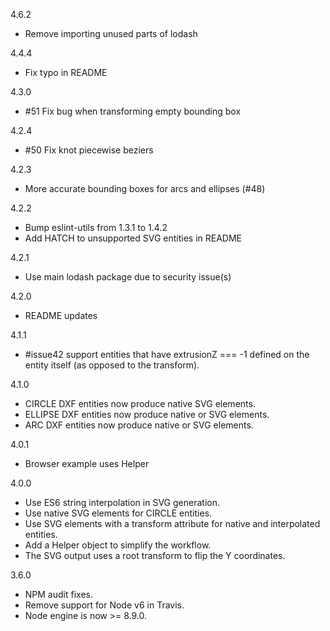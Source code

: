 4.6.2
- Remove importing unused parts of lodash

4.4.4
- Fix typo in README

4.3.0
- #51 Fix bug when transforming empty bounding box

4.2.4
- #50 Fix knot piecewise beziers

4.2.3
- More accurate bounding boxes for arcs and ellipses (#48)

4.2.2
- Bump eslint-utils from 1.3.1 to 1.4.2
- Add HATCH to unsupported SVG entities in README

4.2.1
- Use main lodash package due to security issue(s)

4.2.0
- README updates

4.1.1
- #issue42 support entities that have extrusionZ === -1 defined on the entity itself (as opposed to the transform).

4.1.0
- CIRCLE DXF entities now produce native <circle /> SVG elements.
- ELLIPSE DXF entities now produce native <path d="A..."/> or <ellipse /> SVG elements.
- ARC DXF entities now produce native <path d="A..."/> or <ellipse /> SVG elements.

4.0.1
- Browser example uses Helper

4.0.0
- Use ES6 string interpolation in SVG generation.
- Use native SVG <circle /> elements for CIRCLE entities.
- Use SVG <g/> elements with a transform attribute for native and interpolated entities.
- Add a Helper object to simplify the workflow.
- The SVG output uses a root transform to flip the Y coordinates.

3.6.0
- NPM audit fixes.
- Remove support for Node v6 in Travis.
- Node engine is now >= 8.9.0.
